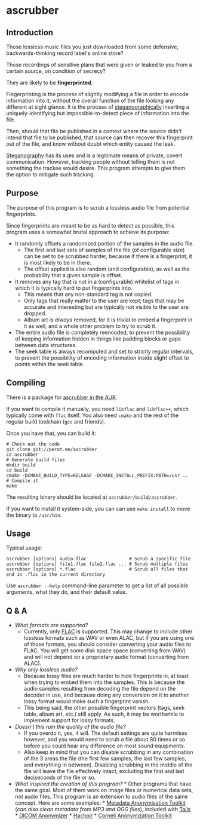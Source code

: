 ascrubber
=========

Introduction
------------

Those lossless music files you just downloaded from some defensive, backwards-thinking record label's online store?

Those recordings of sensitive plans that were given or leaked to you from a certain source, on condition of secrecy?

They are likely to be **fingerprinted**.

Fingerprinting is the process of slightly modifying a file in order to encode information into it, without the overall function of the file looking any different at sight glance. It is the process of [steganographically][1] inserting a uniquely-identifying but impossible-to-detect piece of information into the file.

Then, should that file be published in a context where the source didn't intend that file to be published, that source can then recover this fingerprint out of the file, and know without doubt which entity caused the leak.

[Steganography][1] has its uses and is a legitimate means of private, covert communication. However, tracking people without telling them is not something the trackee would desire. This program attempts to give them the option to mitigate such tracking.

Purpose
-------

The purpose of this program is to scrub a lossless audio file from potential fingerprints.

Since fingerprints are meant to be as hard to detect as possible, this program uses a somewhat brutal approach to achieve its purpose:

* It randomly offsets a randomized portion of the samples in the audio file.
    * The first and last sets of samples of the file (of configurable size) can be set to be scrubbed harder, because if there is a fingerprint, it is most likely to be in there.
    * The offset applied is also random (and configurable), as well as the probability that a given sample is offset.
* It removes any tag that is not in a (configurable) whitelist of tags in which it is typically hard to put fingerprints into.
    * This means that any non-standard tag is not copied.
    * Only tags that really matter to the user are kept; tags that may be accurate and interesting but are typically not visible to the user are dropped.
    * Album art is *always* removed, for it is trivial to embed a fingerprint in it as well, and a whole other problem to try to scrub it.
* The entire audio file is completely reencoded, to prevent the possibility of keeping information hidden in things like padding blocks or gaps between data structures.
* The seek table is always recomputed and set to strictly regular intervals, to prevent the possibility of encoding information inside slight offset to points within the seek table.

Compiling
---------

There is a package for [ascrubber in the AUR](https://aur.archlinux.org/packages.php?ID=61092).

If you want to compile it manually, you need `libflac` and `libflac++`, which typically come with `flac` itself. You also need `cmake` and the rest of the regular build toolchain (`gcc` and friends).

Once you have that, you can build it:

    # Check out the code
    git clone git://perot.me/ascrubber
    cd ascrubber
    # Generate build files
    mkdir build
    cd build
    cmake -DCMAKE_BUILD_TYPE=RELEASE -DCMAKE_INSTALL_PREFIX:PATH=/usr ..
    # Compile it
    make

The resulting binary should be located at `ascrubber/build/ascrubber`.

If you want to install it system-side, you can can use `make install` to move the binary to `/usr/bin`.

Usage
-----

Typical usage:

    ascrubber [options] audio.flac                # Scrub a specific file
    ascrubber [options] file1.flac file2.flac ... # Scrub multiple files
    ascrubber [options] *.flac                    # Scrub all files that end in .flac in the current directory

Use `ascrubber --help` command-line parameter to get a list of all possible arguments, what they do, and their default value.

Q & A
-----

* *What formats are supported?*
    * Currently, only [FLAC][2] is supported. This may change to include other lossless formats such as WAV or even ALAC, but if you are using one of those formats, you should consider converting your audio files to FLAC. You will get some disk space space (converting from WAV) and will not depend on a proprietary audio format (converting from ALAC).
* *Why only lossless audio?*
    * Because lossy files are much harder to hide fingerprints in, at least when trying to embed them into the samples. This is because the audio samples resulting from decoding the file depend on the decoder in use, and because doing any conversion on it to another lossy format would make such a fingerprint vanish.
    * This being said, the other possible fingerprint vectors (tags, seek table, album art, etc.) still apply. As such, it may be worthwhile to implement support for lossy formats.
* *Doesn't this ruin the quality of the audio file?*
    * If you overdo it, yes, it will. The default settings are quite harmless however, and you would need to scrub a file about 80 times or so before you could hear any difference on most sound equipments.
    * Also keep in mind that you can disable scrubbing in any combination of the 3 areas the file (the first few samples, the last few samples, and everything in between). Disabling scrubbing in the middle of the file will leave the file effectively intact, excluding the first and last deciseconds of the file or so.
* *What inspired the creation of this program?*
      * Other programs that have the same goal. Most of them work on image files or numerical data sets, not audio files. This program is an extension to audio files of the same concept. Here are some examples:
          * [Metadata Anonymisation Toolkit][3] (*can also clean metadata from MP3 and OGG files*), included with [Tails][4]
          * [DICOM Anonymizer][5]
          * [Hachoir][6]
          * [Cornell Anonymization Toolkit][7]

 [1]: https://en.wikipedia.org/wiki/Steganography
 [2]: http://flac.sourceforge.net/
 [3]: https://gitweb.torproject.org/user/jvoisin/mat.git
 [4]: https://tails.boum.org/
 [5]: http://sourceforge.net/projects/dicomanonymizer/
 [6]: https://bitbucket.org/haypo/hachoir/wiki/Home
 [7]: http://sourceforge.net/projects/anony-toolkit/